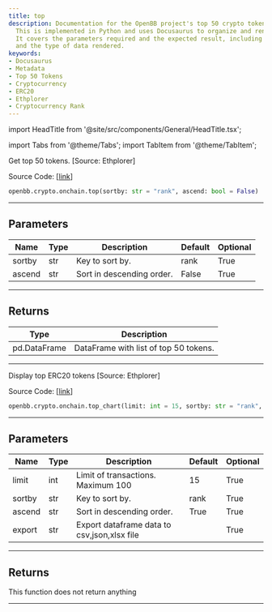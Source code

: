 ```yaml
---
title: top
description: Documentation for the OpenBB project's top 50 crypto tokens function.
  This is implemented in Python and uses Docusaurus to organize and render the documentation.
  It covers the parameters required and the expected result, including the sort order
  and the type of data rendered.
keywords:
- Docusaurus
- Metadata
- Top 50 Tokens
- Cryptocurrency
- ERC20
- Ethplorer
- Cryptocurrency Rank
---
```


import HeadTitle from '@site/src/components/General/HeadTitle.tsx';

<HeadTitle title="crypto.onchain.top - Reference | OpenBB SDK Docs" />

import Tabs from '@theme/Tabs';
import TabItem from '@theme/TabItem';

<Tabs>
<TabItem value="model" label="Model" default>

Get top 50 tokens. [Source: Ethplorer]

Source Code: [[link](https://github.com/OpenBB-finance/OpenBB/tree/main/openbb_terminal/cryptocurrency/onchain/ethplorer_model.py#L268)]

```python
openbb.crypto.onchain.top(sortby: str = "rank", ascend: bool = False)
```

---

## Parameters

| Name | Type | Description | Default | Optional |
| ---- | ---- | ----------- | ------- | -------- |
| sortby | str | Key to sort by. | rank | True |
| ascend | str | Sort in descending order. | False | True |


---

## Returns

| Type | Description |
| ---- | ----------- |
| pd.DataFrame | DataFrame with list of top 50 tokens. |
---

</TabItem>
<TabItem value="view" label="Chart">

Display top ERC20 tokens [Source: Ethplorer]

Source Code: [[link](https://github.com/OpenBB-finance/OpenBB/tree/main/openbb_terminal/cryptocurrency/onchain/ethplorer_view.py#L70)]

```python
openbb.crypto.onchain.top_chart(limit: int = 15, sortby: str = "rank", ascend: bool = True, export: str = "")
```

---

## Parameters

| Name | Type | Description | Default | Optional |
| ---- | ---- | ----------- | ------- | -------- |
| limit | int | Limit of transactions. Maximum 100 | 15 | True |
| sortby | str | Key to sort by. | rank | True |
| ascend | str | Sort in descending order. | True | True |
| export | str | Export dataframe data to csv,json,xlsx file |  | True |


---

## Returns

This function does not return anything

---

</TabItem>
</Tabs>
